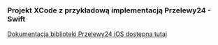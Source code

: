 ### Projekt XCode z przykładową implementacją Przelewy24 - Swift

[Dokumentacja biblioteki Przelewy24 iOS dostępna tutaj](https://github.com/przelewy24/p24-mobile-lib-ios)

